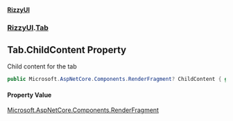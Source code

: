 #### [RizzyUI](index 'index')
### [RizzyUI](RizzyUI 'RizzyUI').[Tab](RizzyUI.Tab 'RizzyUI.Tab')

## Tab.ChildContent Property

Child content for the tab

```csharp
public Microsoft.AspNetCore.Components.RenderFragment? ChildContent { get; set; }
```

#### Property Value
[Microsoft.AspNetCore.Components.RenderFragment](https://docs.microsoft.com/en-us/dotnet/api/Microsoft.AspNetCore.Components.RenderFragment 'Microsoft.AspNetCore.Components.RenderFragment')